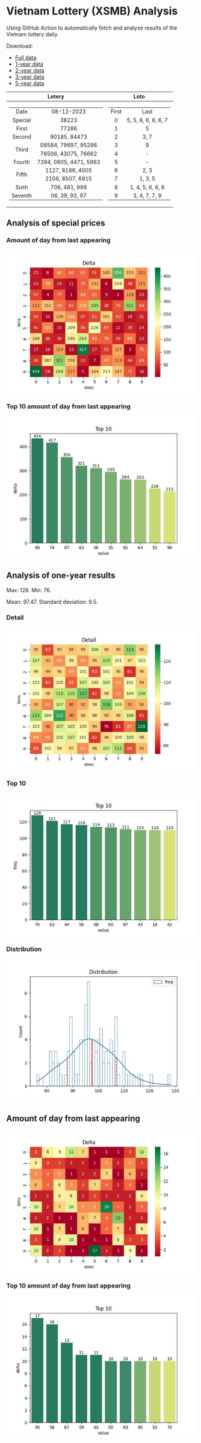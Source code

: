 # Vietnam Lottery (XSMB) Analysis

Using GitHub Action to automatically fetch and analyze results of the Vietnam lottery daily.

Download:

* [Full data](https://raw.githubusercontent.com/khiemdoan/vietnam-lottery-xsmb-analysis/main/results/xsmb.csv)
* [1-year data](https://raw.githubusercontent.com/khiemdoan/vietnam-lottery-xsmb-analysis/main/results/xsmb_1_year.csv)
* [2-year data](https://raw.githubusercontent.com/khiemdoan/vietnam-lottery-xsmb-analysis/main/results/xsmb_2_year.csv)
* [3-year data](https://raw.githubusercontent.com/khiemdoan/vietnam-lottery-xsmb-analysis/main/results/xsmb_3_year.csv)
* [5-year data](https://raw.githubusercontent.com/khiemdoan/vietnam-lottery-xsmb-analysis/main/results/xsmb_5_year.csv)

| Lotery      | Loto |
| :-----------: | :-----------: |
| <table><tr><td>Date</td><td>08-12-2023</td></tr><tr><td>Special</td><td>38223</td></tr><tr><td>First</td><td>77286</td></tr><tr><td>Second</td><td>90185, 84473</td></tr><tr><td rowspan="2">Third</td><td>08584, 79697, 95286</td></tr><tr><td>76506, 43075, 76662</td></tr><tr><td>Fourth</td><td>7394, 0605, 4471, 5963</td></tr><tr><td rowspan="2">Fifth</td><td>1127, 8186, 4005</td></tr><tr><td>2106, 8507, 6915</td></tr><tr><td>Sixth</td><td>706, 481, 999</td></tr><tr><td>Seventh</td><td>06, 39, 93, 97</td></tr></table> | <table><tr><td>First</td><td>Last</td></tr><tr><td>0</td><td>5, 5, 6, 6, 6, 6, 7</td></tr><tr><td>1</td><td>5</td></tr><tr><td>2</td><td>3, 7</td></tr><tr><td>3</td><td>9</td></tr><tr><td>4</td><td>-</td></tr><tr><td>5</td><td>-</td></tr><tr><td>6</td><td>2, 3</td></tr><tr><td>7</td><td>1, 3, 5</td></tr><tr><td>8</td><td>1, 4, 5, 6, 6, 6</td></tr><tr><td>9</td><td>3, 4, 7, 7, 9</td></tr></table> |


<h2>Analysis of special prices</h2>

<h3>Amount of day from last appearing</h3>

![Delta](images/special_delta.jpg)

<h3>Top 10 amount of day from last appearing</h3>

![Delta top 10](images/special_delta_top_10.jpg)

<h2>Analysis of one-year results</h2>

Max: 128. Min: 76.

Mean: 97.47. Standard deviation: 9.5.

<h3>Detail</h3>

![Detail](images/heatmap.jpg)

<h3>Top 10</h3>

![Top 10](images/top-10.jpg)

<h3>Distribution</h3>

![Distribution](images/distribution.jpg)

<h2>Amount of day from last appearing</h2>

![Delta](images/delta.jpg)

<h3>Top 10 amount of day from last appearing</h3>

![Delta top 10](images/delta_top_10.jpg)